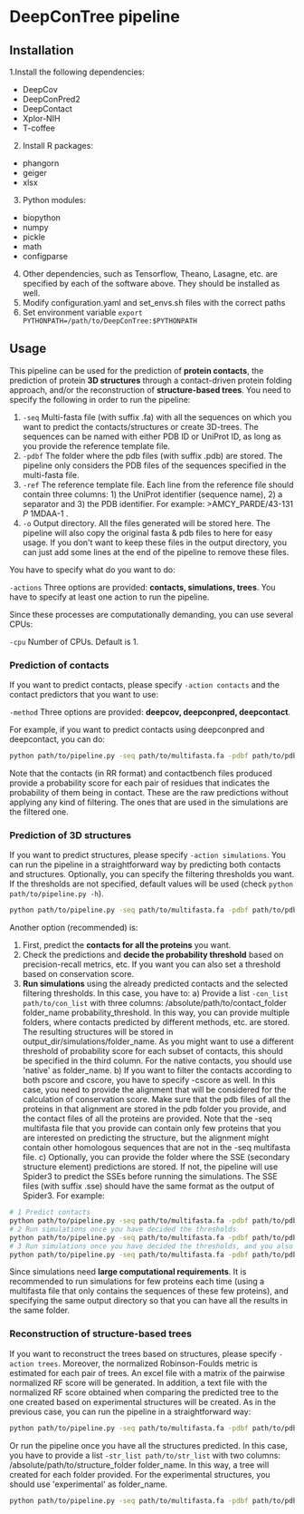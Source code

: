 # DeepConTree pipeline

## Installation
1.Install the following dependencies:
  - DeepCov
  - DeepConPred2
  - DeepContact
  - Xplor-NIH 
  - T-coffee 
2. Install R packages:
  - phangorn
  - geiger
  - xlsx
3. Python modules:
  - biopython
  - numpy
  - pickle
  - math
  - configparse
  
4. Other dependencies, such as Tensorflow, Theano, Lasagne, etc. are specified by each of the software above. They should be installed as well.
5. Modify configuration.yaml and set_envs.sh files with the correct paths
6. Set environment variable `export PYTHONPATH=/path/to/DeepConTree:$PYTHONPATH`

## Usage
This pipeline can be used for the prediction of **protein contacts**, the prediction of protein **3D structures** through a contact-driven protein folding approach, and/or the reconstruction of **structure-based trees**.
You need to specify the following in order to run the pipeline:
1. `-seq`    Multi-fasta file (with suffix .fa) with all the sequences on which you want to predict the contacts/structures or create 3D-trees. The sequences can be named with either PDB ID or UniProt ID, as long as you provide the reference template file.
2. `-pdbf`   The folder where the pdb files (with suffix .pdb) are stored. The pipeline only considers the PDB files of the sequences specified in the multi-fasta file.
3. `-ref`    The reference template file. Each line from the reference file should contain three columns: 1) the UniProt identifier (sequence name), 2) a separator and 3) the PDB identifier. For example: >AMCY_PARDE/43-131 _P_ 1MDAA-1 .
4. `-o`      Output directory. All the files generated will be stored here. The pipeline will also copy the original fasta & pdb files to here for easy usage. If you don't want to keep these files in the output directory, you can just add some lines at the end of the pipeline to remove these files.

You have to specify what do you want to do:

`-actions`   Three options are provided: **contacts, simulations, trees**. You have to specify at least one action to run the pipeline. 

Since these processes are computationally demanding, you can use several CPUs:

`-cpu`       Number of CPUs. Default is 1.   


### Prediction of contacts 
If you want to predict contacts, please specify `-action contacts`
and the contact predictors that you want to use:

`-method`    Three options are provided: **deepcov, deepconpred, deepcontact**. 

For example, if you want to predict contacts using deepconpred and deepcontact, you can do:
```bash
python path/to/pipeline.py -seq path/to/multifasta.fa -pdbf path/to/pdbf -ref path/to/ref -o path/to/output_directory -cpu 16 -actions contacts -method deepconpred deepcontact
```

Note that the contacts (in RR format) and contactbench files produced provide a probability score for each pair of residues that indicates the probability of them being in contact. These are the raw predictions without applying any kind of filtering. The ones that are used in the simulations are the filtered one.


### Prediction of 3D structures
If you want to predict structures, please specify `-action simulations`.
You can run the pipeline in a straightforward way by predicting both contacts and structures. Optionally, you can specify the filtering thresholds you want. If the thresholds are not specified, default values will be used (check `python path/to/pipeline.py -h`).
```bash
python path/to/pipeline.py -seq path/to/multifasta.fa -pdbf path/to/pdbf -ref path/to/ref -o path/to/output_directory -cpu 16 -actions contacts simulations -method deepconpred deepcontact -pdeepconpred 0.35 -pdeepcontact 0.95
```
Another option (recommended) is:
1. First, predict the **contacts for all the proteins** you want.
2. Check the predictions and **decide the probability threshold** based on precision-recall metrics, etc. If you want you can also set a threshold based on conservation score.
3. **Run simulations** using the already predicted contacts and the selected filtering thresholds. In this case, you have to:
    a) Provide a list `-con_list path/to/con_list` with three columns: /absolute/path/to/contact_folder folder_name probability_threshold. In this way, you can provide multiple folders, where contacts predicted by different methods, etc. are stored. The resulting structures will be stored in output_dir/simulations/folder_name. As you might want to use a different threshold of probability score for each subset of contacts, this should be specified in the third column. For the native contacts, you should use 'native' as folder_name.
    b) If you want to filter the contacts according to both pscore and cscore, you have to specify -cscore as well. In this case, you need to provide the alignment that will be considered for the calculation of conservation score. Make sure that the pdb files of all the proteins in that alignment are stored in the pdb folder you provide, and the contact files of all the proteins are provided. Note that the -seq multifasta file that you provide can contain only few proteins that you are interested on predicting the structure, but the alignment might contain other homologous sequences that are not in the -seq multifasta file.
    c) Optionally, you can provide the folder where the SSE (secondary structure element) predictions are stored. If not, the pipeline will use Spider3 to predict the SSEs before running the simulations. The SSE files (with suffix .sse) should have the same format as the output of Spider3.
For example:
```bash
# 1 Predict contacts
python path/to/pipeline.py -seq path/to/multifasta.fa -pdbf path/to/pdbf -ref path/to/ref -o path/to/output_directory -cpu 16 -actions contacts -method deepconpred deepcontact 
# 2 Run simulations once you have decided the thresholds
python path/to/pipeline.py -seq path/to/multifasta.fa -pdbf path/to/pdbf -ref path/to/ref -o path/to/output_directory -cpu 16 -actions simulations -con_list path/to/con_list -ssef path/to/ssef
# 3 Run simulations once you have decided the thresholds, and you also want to apply a threshold based on the conservation score
python path/to/pipeline.py -seq path/to/multifasta.fa -pdbf path/to/pdbf -ref path/to/ref -o path/to/output_directory -cpu 16 -actions simulations -con_list path/to/con_list -ssef path/to/ssef -cscore cscore -c_aln path/to/alignment_for_cscore.fa 
```
Since simulations need **large computational requirements**. It is recommended to run simulations for few proteins each time (using a multifasta file that only contains the sequences of these few proteins), and specifying the same output directory so that you can have all the results in the same folder. 

### Reconstruction of structure-based trees
If you want to reconstruct the trees based on structures, please specify `-action trees`. 
Moreover, the normalized Robinson-Foulds metric is estimated for each pair of trees. An excel file with a matrix of the pairwise normalized RF score will be generated. In addition, a text file with the normalized RF score obtained when comparing the predicted tree to the one created based on experimental structures will be created. 
As in the previous case, you can run the pipeline in a straightforward way:
```bash
python path/to/pipeline.py -seq path/to/multifasta.fa -pdbf path/to/pdbf -ref path/to/ref -o path/to/output_directory -cpu 16 -actions contacts simulations trees -method deepconpred deepcontact -pdeepconpred 0.35 -pdeepcontact 0.95
```
Or run the pipeline once you have all the structures predicted. In this case, you have to provide a list `-str_list path/to/str_list` with two columns: /absolute/path/to/structure_folder folder_name. In this way, a tree will created for each folder provided. For the experimental structures, you should use 'experimental' as folder_name.
```bash
python path/to/pipeline.py -seq path/to/multifasta.fa -pdbf path/to/pdbf -ref path/to/ref -o path/to/output_directory -cpu 16 -actions trees -str_list path/to/str_list
```




